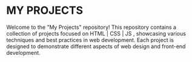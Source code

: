# MY PROJECTS
Welcome to the "My Projects" repository! This repository contains a collection of projects focused on HTML | CSS | JS , showcasing various techniques and best practices in web development. Each project is designed to demonstrate different aspects of web design and front-end development. 
 

